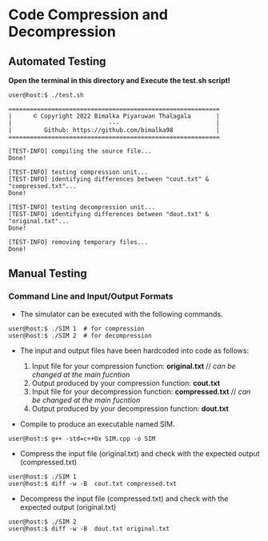 # Code Compression and Decompression

## Automated Testing

**Open the terminal in this directory and Execute the test.sh script!**

```shell
user@host:$ ./test.sh

===========================================================
|      © Copyright 2022 Bimalka Piyaruwan Thalagala       |
|                           ---                           |
|         Github: https://github.com/bimalka98            |
===========================================================

[TEST-INFO] compiling the source file...
Done!

[TEST-INFO] testing compression unit...
[TEST-INFO] identifying differences between "cout.txt" & "compressed.txt"...
Done!

[TEST-INFO] testing decompression unit...
[TEST-INFO] identifying differences between "dout.txt" & "original.txt"...
Done!

[TEST-INFO] removing temporary files...
Done!
```
## Manual Testing

### Command Line and Input/Output Formats

* The simulator can be executed with the following commands.

```shell
user@host:$ ./SIM 1  # for compression
user@host:$ ./SIM 2  # for decompression
```
* The input and output files have been hardcoded into code as follows:

  1. Input file for your compression function: **original.txt** // *can be changed at the main fucntion*
  2. Output produced by your compression function: **cout.txt**
  3. Input file for your decompression function: **compressed.txt** // *can be changed at the main fucntion*
  4. Output produced by your decompression function: **dout.txt**

* Compile to produce an executable named SIM.

```shell
user@host:$ g++ -std=c++0x SIM.cpp -o SIM
```

* Compress the input file (original.txt) and check with the expected output (compressed.txt)

```shell
user@host:$ ./SIM 1
user@host:$ diff -w -B  cout.txt compressed.txt
```

* Decompress the input file (compressed.txt) and check with the expected output (original.txt)

```shell
user@host:$ ./SIM 2
user@host:$ diff -w -B  dout.txt original.txt
```
